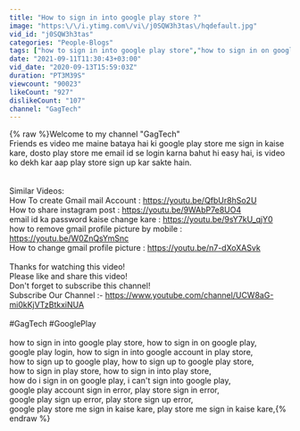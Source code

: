 ```yaml
---
title: "How to sign in into google play store ?"
image: "https:\/\/i.ytimg.com\/vi\/j0SQW3h3tas\/hqdefault.jpg"
vid_id: "j0SQW3h3tas"
categories: "People-Blogs"
tags: ["how to sign in into google play store","how to sign in on google play","google play login"]
date: "2021-09-11T11:30:43+03:00"
vid_date: "2020-09-13T15:59:03Z"
duration: "PT3M39S"
viewcount: "90023"
likeCount: "927"
dislikeCount: "107"
channel: "GagTech"
---
```

{% raw %}Welcome to my channel &quot;GagTech&quot;<br />Friends es video me maine bataya hai ki google play store me sign in kaise kare,  dosto play store me email id se login karna bahut hi easy hai, is video ko dekh kar aap play store sign up kar sakte hain.<br /><br /><br />Similar Videos:<br />How To create Gmail mail Account : <a rel="nofollow" target="blank" href="https://youtu.be/QfbUr8hSo2U">https://youtu.be/QfbUr8hSo2U</a><br />How to share instagram post : <a rel="nofollow" target="blank" href="https://youtu.be/9WAbP7e8UO4">https://youtu.be/9WAbP7e8UO4</a><br />email id ka password kaise change kare : <a rel="nofollow" target="blank" href="https://youtu.be/9sY7kU_qjY0">https://youtu.be/9sY7kU_qjY0</a><br />how to remove gmail profile picture by mobile : <a rel="nofollow" target="blank" href="https://youtu.be/W0ZnQsYmSnc">https://youtu.be/W0ZnQsYmSnc</a><br />How to change gmail profile picture : <a rel="nofollow" target="blank" href="https://youtu.be/n7-dXoXASvk">https://youtu.be/n7-dXoXASvk</a><br /><br />Thanks for watching this video! <br />Please like and share this video!<br />Don't forget to subscribe this channel!<br />Subscribe Our Channel :- <a rel="nofollow" target="blank" href="https://www.youtube.com/channel/UCW8aG-mi0kKjVTzBtkxiNUA">https://www.youtube.com/channel/UCW8aG-mi0kKjVTzBtkxiNUA</a><br /><br />#GagTech #GooglePlay<br /><br />how to sign in into google play store, how to sign in on google play, <br />google play login, how to sign in into google account in play store, <br />how to sign up to google play, how to sign up to google play store, <br />how to sign in play store, how to sign in into play store, <br />how do i sign in on google play, i can't sign into google play, <br />google play account sign in error, play store sign in error,<br />google play sign up error, play store sign up error,<br />google play store me sign in kaise kare, play store me sign in kaise kare,{% endraw %}
